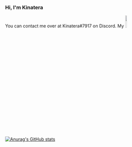 ### Hi, I'm Kinatera
You can contact me over at Kinatera#7917 on Discord.
My <img src="https://logodownload.org/wp-content/uploads/2017/11/discord-logo-2-1.png" width=10% height=10%>
[![Anurag's GitHub stats](https://github-readme-stats.vercel.app/api?username=Kinatera&theme=tokyonight)](https://github.com/Kinatera/github-readme-stats)
